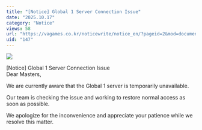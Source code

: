 ```yaml
---
title: "[Notice] Global 1 Server Connection Issue"
date: "2025.10.17"
category: "Notice"
views: 58
url: "https://vagames.co.kr/noticewrite/notice_en/?pageid=2&mod=document&uid=147"
uid: "147"
---
```


![](/images/news/live/en/147-6426a7f9.webp)  

\[Notice\] Global 1 Server Connection Issue  
Dear Masters,  
  
We are currently aware that the Global 1 server is temporarily unavailable.  
  
Our team is checking the issue and working to restore normal access as soon as possible.  
  
  
  
We apologize for the inconvenience and appreciate your patience while we resolve this matter.